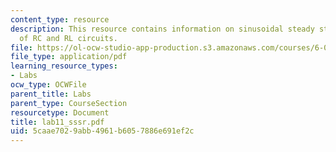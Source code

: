 ```yaml
---
content_type: resource
description: This resource contains information on sinusoidal steady state response
  of RC and RL circuits.
file: https://ol-ocw-studio-app-production.s3.amazonaws.com/courses/6-071j-introduction-to-electronics-signals-and-measurement-spring-2006/5caae7029abb4961b6057886e691ef2c_lab11_sssr.pdf
file_type: application/pdf
learning_resource_types:
- Labs
ocw_type: OCWFile
parent_title: Labs
parent_type: CourseSection
resourcetype: Document
title: lab11_sssr.pdf
uid: 5caae702-9abb-4961-b605-7886e691ef2c
---
```

